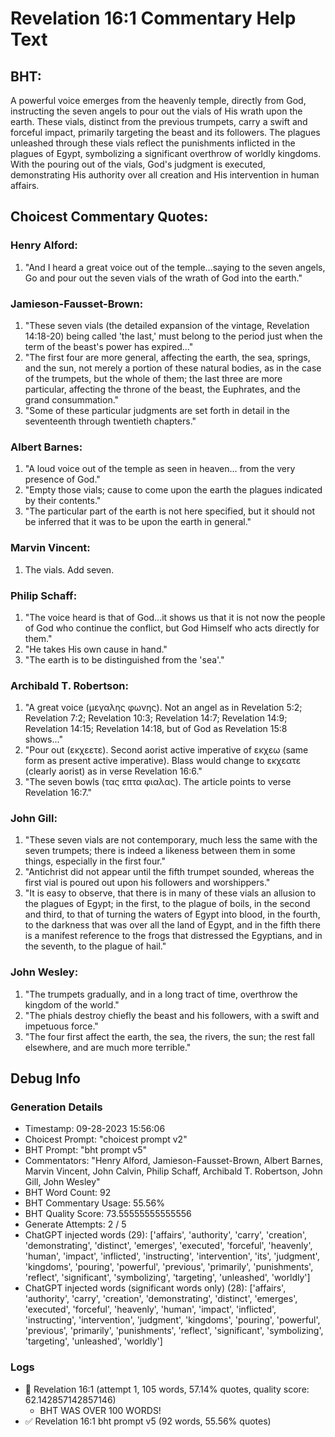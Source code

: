 # Revelation 16:1 Commentary Help Text

## BHT:
A powerful voice emerges from the heavenly temple, directly from God, instructing the seven angels to pour out the vials of His wrath upon the earth. These vials, distinct from the previous trumpets, carry a swift and forceful impact, primarily targeting the beast and its followers. The plagues unleashed through these vials reflect the punishments inflicted in the plagues of Egypt, symbolizing a significant overthrow of worldly kingdoms. With the pouring out of the vials, God's judgment is executed, demonstrating His authority over all creation and His intervention in human affairs.

## Choicest Commentary Quotes:
### Henry Alford:
1. "And I heard a great voice out of the temple...saying to the seven angels, Go and pour out the seven vials of the wrath of God into the earth."

### Jamieson-Fausset-Brown:
1. "These seven vials (the detailed expansion of the vintage, Revelation 14:18-20) being called 'the last,' must belong to the period just when the term of the beast's power has expired..."
2. "The first four are more general, affecting the earth, the sea, springs, and the sun, not merely a portion of these natural bodies, as in the case of the trumpets, but the whole of them; the last three are more particular, affecting the throne of the beast, the Euphrates, and the grand consummation."
3. "Some of these particular judgments are set forth in detail in the seventeenth through twentieth chapters."

### Albert Barnes:
1. "A loud voice out of the temple as seen in heaven... from the very presence of God." 
2. "Empty those vials; cause to come upon the earth the plagues indicated by their contents."
3. "The particular part of the earth is not here specified, but it should not be inferred that it was to be upon the earth in general."

### Marvin Vincent:
1. The vials. Add seven.

### Philip Schaff:
1. "The voice heard is that of God...it shows us that it is not now the people of God who continue the conflict, but God Himself who acts directly for them."
2. "He takes His own cause in hand."
3. "The earth is to be distinguished from the 'sea'."

### Archibald T. Robertson:
1. "A great voice (μεγαλης φωνης). Not an angel as in Revelation 5:2; Revelation 7:2; Revelation 10:3; Revelation 14:7; Revelation 14:9; Revelation 14:15; Revelation 14:18, but of God as Revelation 15:8 shows..."
2. "Pour out (εκχεετε). Second aorist active imperative of εκχεω (same form as present active imperative). Blass would change to εκχεατε (clearly aorist) as in verse Revelation 16:6."
3. "The seven bowls (τας επτα φιαλας). The article points to verse Revelation 16:7."

### John Gill:
1. "These seven vials are not contemporary, much less the same with the seven trumpets; there is indeed a likeness between them in some things, especially in the first four."
2. "Antichrist did not appear until the fifth trumpet sounded, whereas the first vial is poured out upon his followers and worshippers."
3. "It is easy to observe, that there is in many of these vials an allusion to the plagues of Egypt; in the first, to the plague of boils, in the second and third, to that of turning the waters of Egypt into blood, in the fourth, to the darkness that was over all the land of Egypt, and in the fifth there is a manifest reference to the frogs that distressed the Egyptians, and in the seventh, to the plague of hail."

### John Wesley:
1. "The trumpets gradually, and in a long tract of time, overthrow the kingdom of the world."
2. "The phials destroy chiefly the beast and his followers, with a swift and impetuous force."
3. "The four first affect the earth, the sea, the rivers, the sun; the rest fall elsewhere, and are much more terrible."


## Debug Info
### Generation Details
- Timestamp: 09-28-2023 15:56:06
- Choicest Prompt: "choicest prompt v2"
- BHT Prompt: "bht prompt v5"
- Commentators: "Henry Alford, Jamieson-Fausset-Brown, Albert Barnes, Marvin Vincent, John Calvin, Philip Schaff, Archibald T. Robertson, John Gill, John Wesley"
- BHT Word Count: 92
- BHT Commentary Usage: 55.56%
- BHT Quality Score: 73.55555555555556
- Generate Attempts: 2 / 5
- ChatGPT injected words (29):
	['affairs', 'authority', 'carry', 'creation', 'demonstrating', 'distinct', 'emerges', 'executed', 'forceful', 'heavenly', 'human', 'impact', 'inflicted', 'instructing', 'intervention', 'its', 'judgment', 'kingdoms', 'pouring', 'powerful', 'previous', 'primarily', 'punishments', 'reflect', 'significant', 'symbolizing', 'targeting', 'unleashed', 'worldly']
- ChatGPT injected words (significant words only) (28):
	['affairs', 'authority', 'carry', 'creation', 'demonstrating', 'distinct', 'emerges', 'executed', 'forceful', 'heavenly', 'human', 'impact', 'inflicted', 'instructing', 'intervention', 'judgment', 'kingdoms', 'pouring', 'powerful', 'previous', 'primarily', 'punishments', 'reflect', 'significant', 'symbolizing', 'targeting', 'unleashed', 'worldly']

### Logs
- 🔄 Revelation 16:1 (attempt 1, 105 words, 57.14% quotes, quality score: 62.142857142857146) 
	- BHT WAS OVER 100 WORDS!
- ✅ Revelation 16:1 bht prompt v5 (92 words, 55.56% quotes)